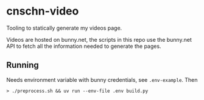 # cnschn-video

Tooling to statically generate my videos page.

Videos are hosted on bunny.net, the scripts in this repo use the bunny.net API to fetch all the
information needed to generate the pages.


## Running

Needs environment variable with bunny credentials, see `.env-example`. Then

```
> ./preprocess.sh && uv run --env-file .env build.py
```
